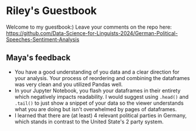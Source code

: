 # Riley's Guestbook
Welcome to my guestbook:)
Leave your comments on the repo here: https://github.com/Data-Science-for-Linguists-2024/German-Political-Speeches-Sentiment-Analysis

## Maya's feedback
- You have a good understanding of you data and a clear direction for your analysis. Your process of reordering and combining the dataframes was very clean and you utilized Pandas well. 
- In your Jupyter Notebook, you flash your dataframes in their entirety which negatively impacts readability. I would suggest using `.head()` and `.tail()` to just show a snippet of your data so the viewer understands what you are doing but isn't overwhelmed by pages of dataframes. 
- I learned that there are (at least) 4 relevant political parties in Germany, which stands in  contrast to the United State's 2 party system. 